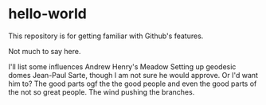 # hello-world
This repository is for getting familiar with Github's features.

Not much to say here.

I'll list some influences
Andrew Henry's Meadow
Setting up geodesic domes
Jean-Paul Sarte, though I am not sure he would approve. Or I'd want him to?
The good parts ogf the the good people and even the good parts of the not so great people.
The wind pushing the branches.
